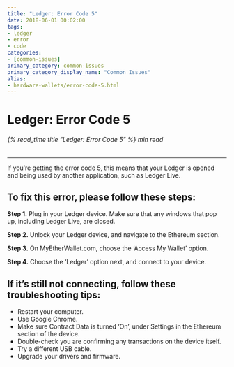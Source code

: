 ```yaml
---
title: "Ledger: Error Code 5"
date: 2018-06-01 00:02:00
tags:
- ledger
- error
- code
categories:
- [common-issues]
primary_category: common-issues
primary_category_display_name: "Common Issues"
alias:
- hardware-wallets/error-code-5.html
---
```


# __Ledger: Error Code 5__
###### {% read_time title "Ledger: Error Code 5" %} min read
***

If you’re getting the error code 5, this means that your Ledger is opened and being used by another application, such as Ledger Live. 

## __To fix this error, please follow these steps:__

**Step 1.** Plug in your Ledger device. Make sure that any windows that pop up, including Ledger Live, are closed. 

**Step 2.** Unlock your Ledger device, and navigate to the Ethereum section.

**Step 3.** On MyEtherWallet.com, choose the ‘Access My Wallet’ option.

**Step 4.** Choose the ‘Ledger’ option next, and connect to your device. 

## __If it’s still not connecting, follow these troubleshooting tips:__

* Restart your computer.
* Use Google Chrome.
* Make sure Contract Data is turned ‘On’, under Settings in the Ethereum section of the device.
* Double-check you are confirming any transactions on the device itself.
* Try a different USB cable.
* Upgrade your drivers and firmware.
